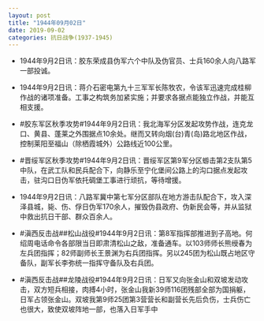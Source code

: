 ```yaml
---
layout: post
title: "1944年09月02日"
date: 2019-09-02
categories: 抗日战争(1937-1945)
---
```


<meta name="referrer" content="no-referrer" />

- 1944年9月2日讯：胶东荣成县伪军六个中队及伪官员、士兵160余人向八路军一部投诚。 

- 1944年9月2日讯：蒋介石密电第九十三军军长陈牧农，令该军迅速完成桂柳作战的诸项准备。工事之构筑务加紧实施；并要求各据点能独立作战，并能互相支援。 

- #胶东军区秋季攻势#1944年9月2日讯：我北海军分区发起攻势作战，连克龙口、黄县、蓬莱之外围据点10余处。继而又转向烟(台)青(岛)路北地区作战，控制莱阳至福山（除栖霞城外）公路线近100公里。 

- #晋绥军区秋季攻势#1944年9月2日讯：晋绥军区第9军分区蝣击第2支队第5中队，在武工队和民兵配合下，向静乐至宁化堡间公路上的沟口据点发起攻击，驻沟口日伪军依托碉堡工事进行顽抗，等待增援。 

- 1944年9月2日讯：八路军冀中第七军分区部队在地方游击队配合下，攻入深泽县城，毙、伤、俘日伪军170余人，摧毁伪县政府、伪新民会等，并从监狱中救出抗日干部、群众百余人。 

- #滇西反击战##松山战役#1944年9月2日讯：第8军指挥部推进到子高地。何绍周电话命令各部限当日即肃清松山之敌，准备通车。以103师师长熊绶春为左兵团指挥；82师副师长王景渊为右兵团指挥。另以245团为松山既占地区守备队，副军长李弥统一指挥守备队及右兵团。 

- #滇西反击战##龙陵战役#1944年9月2日讯：日军又向张金山和双坡发动攻击，双方短兵相接，肉搏4小时，张金山我新39师116团残部全部为国捐躯，日军占领张金山。双坡我第9师25团第3营营长和副营长先后负伤，士兵伤亡也很大，致使双坡阵地一部，也落入日军手中 

